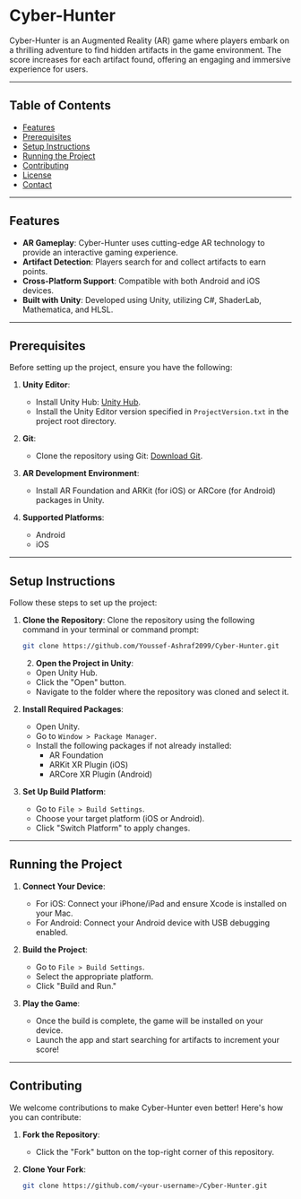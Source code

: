 # Cyber-Hunter

Cyber-Hunter is an Augmented Reality (AR) game where players embark on a thrilling adventure to find hidden artifacts in the game environment. The score increases for each artifact found, offering an engaging and immersive experience for users.

---

## Table of Contents

- [Features](#features)
- [Prerequisites](#prerequisites)
- [Setup Instructions](#setup-instructions)
- [Running the Project](#running-the-project)
- [Contributing](#contributing)
- [License](#license)
- [Contact](#contact)

---

## Features

- **AR Gameplay**: Cyber-Hunter uses cutting-edge AR technology to provide an interactive gaming experience.
- **Artifact Detection**: Players search for and collect artifacts to earn points.
- **Cross-Platform Support**: Compatible with both Android and iOS devices.
- **Built with Unity**: Developed using Unity, utilizing C#, ShaderLab, Mathematica, and HLSL.

---

## Prerequisites

Before setting up the project, ensure you have the following:

1. **Unity Editor**:
   - Install Unity Hub: [Unity Hub](https://unity.com/download).
   - Install the Unity Editor version specified in `ProjectVersion.txt` in the project root directory.

2. **Git**:
   - Clone the repository using Git: [Download Git](https://git-scm.com/).

3. **AR Development Environment**:
   - Install AR Foundation and ARKit (for iOS) or ARCore (for Android) packages in Unity.

4. **Supported Platforms**:
   - Android
   - iOS

---

## Setup Instructions

Follow these steps to set up the project:

1. **Clone the Repository**:
   Clone the repository using the following command in your terminal or command prompt:
   ```bash
   git clone https://github.com/Youssef-Ashraf2099/Cyber-Hunter.git
   ```
   2. **Open the Project in Unity**:
   - Open Unity Hub.
   - Click the "Open" button.
   - Navigate to the folder where the repository was cloned and select it.

3. **Install Required Packages**:
   - Open Unity.
   - Go to `Window > Package Manager`.
   - Install the following packages if not already installed:
     - AR Foundation
     - ARKit XR Plugin (iOS)
     - ARCore XR Plugin (Android)

4. **Set Up Build Platform**:
   - Go to `File > Build Settings`.
   - Choose your target platform (iOS or Android).
   - Click "Switch Platform" to apply changes.

---

## Running the Project

1. **Connect Your Device**:
   - For iOS: Connect your iPhone/iPad and ensure Xcode is installed on your Mac.
   - For Android: Connect your Android device with USB debugging enabled.

2. **Build the Project**:
   - Go to `File > Build Settings`.
   - Select the appropriate platform.
   - Click "Build and Run."

3. **Play the Game**:
   - Once the build is complete, the game will be installed on your device.
   - Launch the app and start searching for artifacts to increment your score!

---

## Contributing

We welcome contributions to make Cyber-Hunter even better! Here's how you can contribute:

1. **Fork the Repository**:
   - Click the "Fork" button on the top-right corner of this repository.

2. **Clone Your Fork**:
   ```bash
   git clone https://github.com/<your-username>/Cyber-Hunter.git
